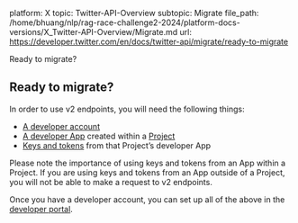 platform: X
topic: Twitter-API-Overview
subtopic: Migrate
file_path: /home/bhuang/nlp/rag-race-challenge2-2024/platform-docs-versions/X_Twitter-API-Overview/Migrate.md
url: https://developer.twitter.com/en/docs/twitter-api/migrate/ready-to-migrate

Ready to migrate?

## Ready to migrate?

In order to use v2 endpoints, you will need the following things:

* [A developer account](https://developer.twitter.com/en/portal/petition/essential/basic-info)
* [A developer App](https://developer.twitter.com/en/apps) created within a [Project](https://developer.twitter.com/en/docs/projects)
* [Keys and tokens](https://developer.twitter.com/en/docs/authentication) from that Project’s developer App  
      
    

Please note the importance of using keys and tokens from an App within a Project. If you are using keys and tokens from an App outside of a Project, you will not be able to make a request to v2 endpoints.

Once you have a developer account, you can set up all of the above in the [developer portal](https://developer.twitter.com/en/portal).
